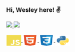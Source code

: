 ### Hi, Wesley here! ✌

<div align="left">
  <a href="https://github.com/wesleyvelloso">
  <img height="180em" src="https://github-readme-stats.vercel.app/api?username=wesleyvelloso&show_icons=true&theme=dark&include_all_commits=true&count_private=true"/>
  <img height="180em" src="https://github-readme-stats.vercel.app/api/top-langs/?username=wesleyvelloso&layout=compact&langs_count=7&theme=dark"/>
</div>
  
</div>
<div style="display: inline_block"><br>
  <img align="center" alt="Wes-Jv" height="30" width="40" src="https://raw.githubusercontent.com/devicons/devicon/master/icons/javascript/javascript-plain.svg">
  <img align="center" alt="Wes-HTML" height="30" width="40" src="https://raw.githubusercontent.com/devicons/devicon/master/icons/html5/html5-original.svg">
  <img align="center" alt="Wes-CSS" height="30" width="40" src="https://raw.githubusercontent.com/devicons/devicon/master/icons/css3/css3-original.svg">
  <img align="center" alt="Wes-Python" height="30" width="40" src="https://raw.githubusercontent.com/devicons/devicon/master/icons/python/python-original.svg">
</div>


